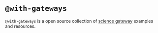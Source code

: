 # `@with-gateways`

`@with-gateways` is a open source collection of [science gateway](https://en.wikipedia.org/wiki/Science_gateway) examples and resources.
